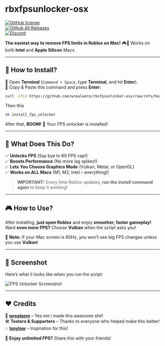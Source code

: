 # **rbxfpsunlocker-osx**  
[![GitHub license](https://img.shields.io/github/license/wrealaero/rbxfpsunlocker-osx?color=blue)](https://github.com/wrealaero/rbxfpsunlocker-osx/blob/main/LICENSE)  
[![Github All Releases](https://img.shields.io/github/downloads/wrealaero/rbxfpsunlocker-osx/total.svg?color=blue)]()  
[![Discord](https://img.shields.io/badge/chat-discord-blue)](https://discord.gg/YOURSERVER)  

**The easiest way to remove FPS limits in Roblox on Mac!** 🎮💨 Works on both **Intel** and **Apple Silicon** Macs.  

---

## **💾 How to Install?**  

📌 Open **Terminal** (`Command + Space`, type **Terminal**, and hit **Enter**).  
📌 Copy & Paste this command and press **Enter**:  

```sh
curl -sfLO https://github.com/wrealaero/rbxfpsunlocker-osx/raw/refs/heads/main/install_fps_unlocker
```

Then this

```sh
sh install_fps_unlocker
```


After that, **BOOM!** 🎉 Your FPS unlocker is installed!  

---

## **🚀 What Does This Do?**  

✅ **Unlocks FPS** (Say bye to 60 FPS cap!)  
✅ **Boosts Performance** (No more lag spikes!)  
✅ **Lets You Choose Graphics Mode** (Vulkan, Metal, or OpenGL)  
✅ **Works on ALL Macs** (M1, M2, Intel – everything!)  

> **IMPORTANT:** Every time Roblox updates, **run the install command again** to keep it working!  

---

## **🎮 How to Use?**  

After installing, **just open Roblox** and enjoy **smoother, faster gameplay!**  
Want **even more FPS?** Choose **Vulkan** when the script asks you!  

📌 **Note:** If your Mac screen is 60Hz, you won’t see big FPS changes unless you use **Vulkan**!  

---

## **📸 Screenshot**  

Here’s what it looks like when you run the script:  

![FPS Unlocker Screenshot](https://github.com/wrealaero/rbxfpsunlocker-osx/assets/YOUR_IMAGE.png)  

---

## **❤️ Credits**  

👑 **[wrealaero](https://github.com/wrealaero)** – Yes me i made this awesome shit!  
🛠️ **Testers & Supporters** – Thanks to everyone who helped make this better!  
💡 **[lanylow](https://github.com/lanylow/rbxfpsunlocker-osx)** – Inspiration for this!

🚀 **Enjoy unlimited FPS?** Share this with your friends!  
